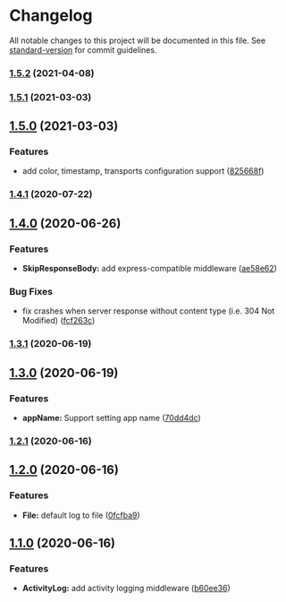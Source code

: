 # Changelog

All notable changes to this project will be documented in this file. See [standard-version](https://github.com/conventional-changelog/standard-version) for commit guidelines.

### [1.5.2](https://github.com/atton16/logger/compare/v1.5.1...v1.5.2) (2021-04-08)

### [1.5.1](https://github.com/atton16/logger/compare/v1.5.0...v1.5.1) (2021-03-03)

## [1.5.0](https://github.com/atton16/logger/compare/v1.4.1...v1.5.0) (2021-03-03)


### Features

* add color, timestamp, transports configuration support ([825668f](https://github.com/atton16/logger/commit/825668f91ccde9cf66ca75f40910266576ee8717))

### [1.4.1](https://github.com/atton16/logger/compare/v1.4.0...v1.4.1) (2020-07-22)

## [1.4.0](https://github.com/atton16/logger/compare/v1.3.1...v1.4.0) (2020-06-26)


### Features

* **SkipResponseBody:** add express-compatible middleware ([ae58e62](https://github.com/atton16/logger/commit/ae58e629a086e0670bcf1a7daa28fb83d96c5b51))


### Bug Fixes

* fix crashes when server response without content type (i.e. 304 Not Modified) ([fcf263c](https://github.com/atton16/logger/commit/fcf263cfe4402d74e5b13335b019f1c0a4172965))

### [1.3.1](https://github.com/atton16/logger/compare/v1.3.0...v1.3.1) (2020-06-19)

## [1.3.0](https://github.com/atton16/logger/compare/v1.2.1...v1.3.0) (2020-06-19)


### Features

* **appName:** Support setting app name ([70dd4dc](https://github.com/atton16/logger/commit/70dd4dc830caefffcf946165993506c2455aa5c9))

### [1.2.1](https://github.com/atton16/logger/compare/v1.2.0...v1.2.1) (2020-06-16)

## [1.2.0](https://github.com/atton16/logger/compare/v1.1.0...v1.2.0) (2020-06-16)


### Features

* **File:** default log to file ([0fcfba9](https://github.com/atton16/logger/commit/0fcfba93986e7b3ebdac9f6344dcc11be51ed712))

## [1.1.0](https://github.com/atton16/logger/compare/v1.0.0...v1.1.0) (2020-06-16)


### Features

* **ActivityLog:** add activity logging middleware ([b60ee36](https://github.com/atton16/logger/commit/b60ee3633968fa6ae979eef7914c0e4fe465a6de))

